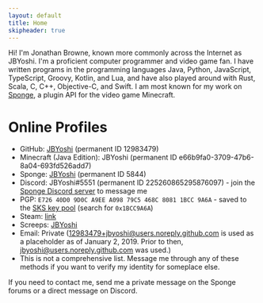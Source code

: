 ```yaml
---
layout: default
title: Home
skipheader: true
---
```


Hi! I'm Jonathan Browne, known more commonly across the Internet as JBYoshi. I'm a proficient computer programmer and video game fan. I have written programs in the programming languages Java, Python, JavaScript, TypeScript, Groovy, Kotlin, and Lua, and have also played around with Rust, Scala, C, C++, Objective-C, and Swift. I am most known for my work on [Sponge](https://www.spongepowered.org), a plugin API for the video game Minecraft.

# Online Profiles

- GitHub: [JBYoshi](https://github.com/JBYoshi) (permanent ID 12983479)
- Minecraft (Java Edition): JBYoshi (permanent ID e66b9fa0-3709-47b6-8a04-693fd526add7)
- Sponge: [JBYoshi](https://forums.spongepowered.org/u/JBYoshi) (permanent ID 5844)
- Discord: JBYoshi#5551 (permanent ID 225260865295876097) - join the [Sponge Discord server](https://www.spongepowered.org/chat) to message me
- PGP: `E726 40D0 9D0C A9EE A098 79C5 468C 8081 1BCC 9A6A` - saved to the [SKS key pool](https://sks-keyservers.net) (search for `0x1BCC9A6A`)
- Steam: [link](https://steamcommunity.com/profiles/76561194504664850)
- Screeps: [JBYoshi](https://screeps.com/a/#!/profile/JBYoshi)
- Email: Private (12983479+jbyoshi@users.noreply.github.com is used as a placeholder as of January 2, 2019. Prior to then, jbyoshi@users.noreply.github.com was used.)
- This is not a comprehensive list. Message me through any of these methods if you want to verify my identity for someplace else.

If you need to contact me, send me a private message on the Sponge forums or a direct message on Discord.
